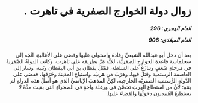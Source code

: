 <h1 dir="rtl">زوال دولة الخوارج الصفرية في تاهرت .</h1>

<h5 dir="rtl">العام الهجري:  296

العام الميلادي: 908

</h5>

<p dir="rtl">بعد أن دخل أبو عبدالله الشيعيِّ رقادةَ واستولى عليها وقضى على الأغالبةِ، اتَّجَه إلى سجلماسة قاعدةِ الخوارِجِ الصفريَّة، لكنَّه مَرَّ بطريقه على تاهرت، وكانت الدولةُ الصَّفريةُ في مرحلةِ ضَعفٍ وتنازُعٍ على السلطة، فقَتَلَ يقظان بن أبي اليقظان وبَنيه، وسار إلى العاصمة الرستمية وقتل فيها، وهرَبَ مَن هربَ، واستباح المدينةَ وحَرَقها، فقضى على الدَّولةِ الرُّستمية الصفريَّة الخارجية، لكِنَّ المذهبَ الإباضيَّ الذي هو أصلُ هذه الدولةِ لم ينتهِ؛ لأنَّ من استطاع الهربَ تحصَّنَ في ورغلة واحةٍ في الصحراءِ التي بقيت مدَّةً لا يستطيعُ العُبيديون دخولَها والقضاءَ عليها.</p></br>
